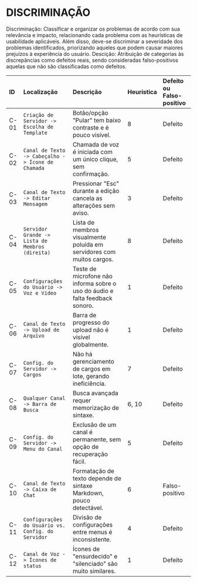 # DISCRIMINAÇÃO
Discriminação: Classificar e organizar os problemas de acordo com sua relevância e impacto,
relacionando cada problema com as heurísticas de usabilidade aplicáveis. Além disso, deve-se
discriminar a severidade dos problemas identificados, priorizando aqueles que podem causar
maiores prejuízos à experiência do usuário.
Descição: Atribuição de categorias às discrepâncias como defeitos reais, sendo consideradas falso-positivos aquelas que não são classificadas como defeitos.

| ID   | Localização                                  | Descrição                                                              | Heurística | Defeito ou Falso-positivo |
| :--- | :------------------------------------------- | :--------------------------------------------------------------------- | :--------- | :------------------------ |
| C-01 | `Criação de Servidor -> Escolha de Template`   | Botão/opção "Pular" tem baixo contraste e é pouco visível.               | 8          | Defeito                   |
| C-02 | `Canal de Texto -> Cabeçalho -> Ícone de Chamada` | Chamada de voz é iniciada com um único clique, sem confirmação.        | 5          | Defeito                   |
| C-03 | `Canal de Texto -> Editar Mensagem`            | Pressionar "Esc" durante a edição cancela as alterações sem aviso.     | 3          | Defeito                   |
| C-04 | `Servidor Grande -> Lista de Membros (direita)` | Lista de membros visualmente poluída em servidores com muitos cargos.    | 8          | Defeito                   |
| C-05 | `Configurações do Usuário -> Voz e Vídeo`      | Teste de microfone não informa sobre o uso do áudio e falta feedback sonoro. | 1          | Defeito                   |
| C-06 | `Canal de Texto -> Upload de Arquivo`          | Barra de progresso do upload não é visível globalmente.                | 1          | Defeito                   |
| C-07 | `Config. do Servidor -> Cargos`                | Não há gerenciamento de cargos em lote, gerando ineficiência.        | 7          | Defeito                   |
| C-08 | `Qualquer Canal -> Barra de Busca`             | Busca avançada requer memorização de sintaxe.                          | 6, 10      | Defeito                   |
| C-09 | `Config. do Servidor -> Menu do Canal`         | Exclusão de um canal é permanente, sem opção de recuperação fácil.     | 5          | Defeito                   |
| C-10 | `Canal de Texto -> Caixa de Chat`              | Formatação de texto depende de sintaxe Markdown, pouco detectável.     | 6          | Falso-positivo            |
| C-11 | `Configurações do Usuário vs. Config. do Servidor` | Divisão de configurações entre menus é inconsistente.                  | 4          | Defeito                   |
| C-12 | `Canal de Voz -> Ícones de status`             | Ícones de "ensurdecido" e "silenciado" são muito similares.            | 1          | Defeito                   |
